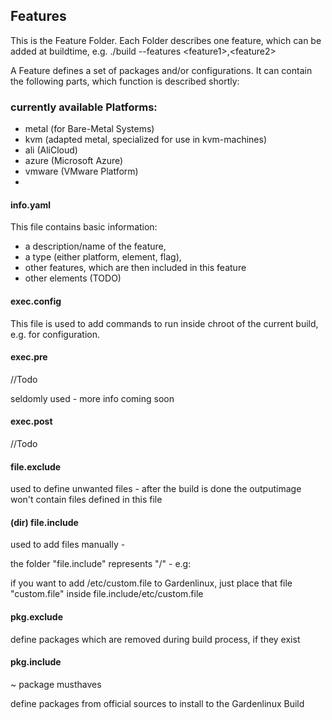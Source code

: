 ## Features
This is the Feature Folder. Each Folder describes one feature, which can be added at buildtime, e.g. ./build --features <feature1\>,<feature2\>

A Feature defines a set of packages and/or configurations. It can contain the following parts, which function is described shortly:

### currently available Platforms:
- metal (for Bare-Metal Systems)
- kvm (adapted metal, specialized for use in kvm-machines)
- ali (AliCloud)
- azure (Microsoft Azure)
- vmware (VMware Platform)
- 

#### info.yaml
This file contains basic information:
- a description/name of the feature,
- a type (either platform, element, flag), 
- other features, which are then included in this feature
- other elements (TODO)


#### exec.config
This file is used to add commands to run inside chroot of the current build, e.g. for configuration.
#### exec.pre
//Todo

seldomly used - more info coming soon
#### exec.post
//Todo


#### file.exclude
used to define unwanted files - after the build is done the outputimage won't contain files defined in this file
#### (dir) file.include
used to add files manually - 

the folder "file.include" represents "/" - e.g: 

if you want to add /etc/custom.file to Gardenlinux, just place that file "custom.file" inside file.include/etc/custom.file
#### pkg.exclude

define packages which are removed during build process, if they exist
#### pkg.include
~ package musthaves

define packages from official sources to install to the Gardenlinux Build
